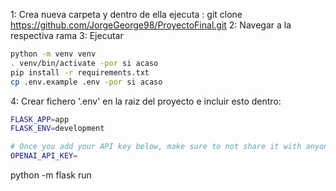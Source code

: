 1: Crea nueva carpeta y dentro de ella ejecuta : git clone https://github.com/JorgeGeorge98/ProyectoFinal.git
2: Navegar a la respectiva rama
3: Ejecutar
```bash
python -m venv venv
. venv/bin/activate -por si acaso
pip install -r requirements.txt
cp .env.example .env -por si acaso
```

4: Crear fichero '.env' en la raiz del proyecto e incluir esto dentro:
```bash
FLASK_APP=app
FLASK_ENV=development

# Once you add your API key below, make sure to not share it with anyone! The API key should remain private.
OPENAI_API_KEY=
```
python -m flask run

